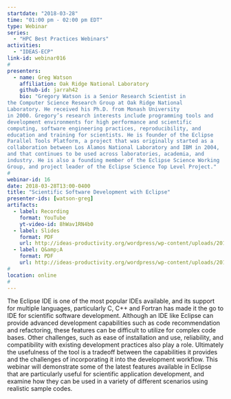 ```yaml
---
startdate: "2018-03-28"
time: "01:00 pm - 02:00 pm EDT"
type: Webinar
series:
  - "HPC Best Practices Webinars"
activities:
  - "IDEAS-ECP"
link-id: webinar016
#
presenters:
  - name: Greg Watson
    affiliation: Oak Ridge National Laboratory
    github-id: jarrah42
    bio: "Gregory Watson is a Senior Research Scientist in
the Computer Science Research Group at Oak Ridge National
Laboratory. He received his Ph.D. from Monash University
in 2000. Gregory’s research interests include programming tools and
development environments for high performance and scientific
computing, software engineering practices, reproducibility, and
education and training for scientists. He is founder of the Eclipse
Parallel Tools Platform, a project that was originally started as a
collaboration between Los Alamos National Laboratory and IBM in 2004,
and that continues to be used across laboratories, academia, and
industry. He is also a founding member of the Eclipse Science Working
Group, and project leader of the Eclipse Science Top Level Project."
#
webinar-id: 16
date: 2018-03-28T13:00-0400
title: "Scientific Software Development with Eclipse"
presenter-ids: [watson-greg]
artifacts:
  - label: Recording
    format: YouTube
    yt-video-id: 8hWav1RN4b0
  - label: Slides
    format: PDF
    url: http://ideas-productivity.org/wordpress/wp-content/uploads/2018/03/webinar016-eclipse-slides.pdf
  - label: Q&amp;A
    format: PDF
    url: http://ideas-productivity.org/wordpress/wp-content/uploads/2018/03/webinar016-eclipse-qa.pdf
#
location: online
#
---
```

The Eclipse IDE is one of the most popular IDEs available, and its
support for multiple languages, particularly C, C++ and Fortran has
made it the go to IDE for scientific software development. Although an
IDE like Eclipse can provide advanced development capabilities such as
code recommendation and refactoring, these features can be difficult
to utilize for complex code bases. Other challenges, such as ease of
installation and use, reliability, and compatibility with existing
development practices also play a role. Ultimately the usefulness of
the tool is a tradeoff between the capabilities it provides and the
challenges of incorporating it into the development workflow. This
webinar will demonstrate some of the latest features available in
Eclipse that are particularly useful for scientific application
development, and examine how they can be used in a variety of
different scenarios using realistic sample codes.
